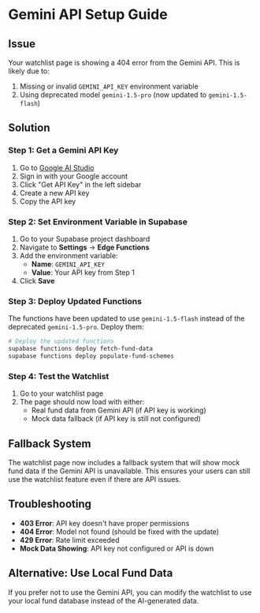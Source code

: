 # Gemini API Setup Guide

## Issue
Your watchlist page is showing a 404 error from the Gemini API. This is likely due to:
1. Missing or invalid `GEMINI_API_KEY` environment variable
2. Using deprecated model `gemini-1.5-pro` (now updated to `gemini-1.5-flash`)

## Solution

### Step 1: Get a Gemini API Key
1. Go to [Google AI Studio](https://aistudio.google.com/)
2. Sign in with your Google account
3. Click "Get API Key" in the left sidebar
4. Create a new API key
5. Copy the API key

### Step 2: Set Environment Variable in Supabase
1. Go to your Supabase project dashboard
2. Navigate to **Settings** → **Edge Functions**
3. Add the environment variable:
   - **Name**: `GEMINI_API_KEY`
   - **Value**: Your API key from Step 1
4. Click **Save**

### Step 3: Deploy Updated Functions
The functions have been updated to use `gemini-1.5-flash` instead of the deprecated `gemini-1.5-pro`. Deploy them:

```bash
# Deploy the updated functions
supabase functions deploy fetch-fund-data
supabase functions deploy populate-fund-schemes
```

### Step 4: Test the Watchlist
1. Go to your watchlist page
2. The page should now load with either:
   - Real fund data from Gemini API (if API key is working)
   - Mock data fallback (if API key is still not configured)

## Fallback System
The watchlist page now includes a fallback system that will show mock fund data if the Gemini API is unavailable. This ensures your users can still use the watchlist feature even if there are API issues.

## Troubleshooting
- **403 Error**: API key doesn't have proper permissions
- **404 Error**: Model not found (should be fixed with the update)
- **429 Error**: Rate limit exceeded
- **Mock Data Showing**: API key not configured or API is down

## Alternative: Use Local Fund Data
If you prefer not to use the Gemini API, you can modify the watchlist to use your local fund database instead of the AI-generated data.
